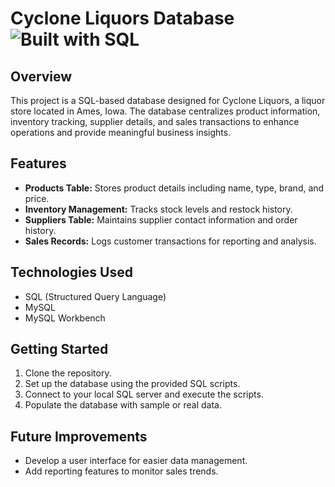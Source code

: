# Cyclone Liquors Database ![Built with SQL](https://img.shields.io/badge/Built%20with-SQL-blue) 



## Overview
This project is a SQL-based database designed for Cyclone Liquors, a liquor store located in Ames, Iowa. The database centralizes product information, inventory tracking, supplier details, and sales transactions to enhance operations and provide meaningful business insights.

## Features
- **Products Table:** Stores product details including name, type, brand, and price.
- **Inventory Management:** Tracks stock levels and restock history.
- **Suppliers Table:** Maintains supplier contact information and order history.
- **Sales Records:** Logs customer transactions for reporting and analysis.

## Technologies Used
- SQL (Structured Query Language)
- MySQL
- MySQL Workbench

## Getting Started
1. Clone the repository.
2. Set up the database using the provided SQL scripts.
3. Connect to your local SQL server and execute the scripts.
4. Populate the database with sample or real data.

## Future Improvements
- Develop a user interface for easier data management.
- Add reporting features to monitor sales trends.
